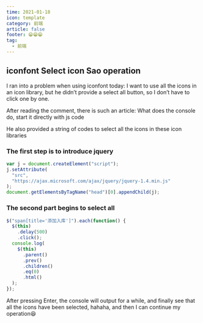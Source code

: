 ```yaml
---
time: 2021-01-18
icon: template
category: 前端
article: false
footer: 😁😁😁
tag:
  - 前端
---
```


## iconfont Select icon Sao operation

I ran into a problem when using iconfont today: I want to use all the icons in an icon library, but he didn’t provide a select all button, so I don’t have to click one by one.

After reading the comment, there is such an article: What does the console do, start it directly with js code

He also provided a string of codes to select all the icons in these icon libraries

### The first step is to introduce jquery

```js
var j = document.createElement("script");
j.setAttribute(
  "src",
  "https://ajax.microsoft.com/ajax/jquery/jquery-1.4.min.js"
);
document.getElementsByTagName("head")[0].appendChild(j);
```

### The second part begins to select all

```js
$("span[title='添加入库']").each(function() {
  $(this)
    .delay(500)
    .click();
  console.log(
    $(this)
      .parent()
      .prev()
      .children()
      .eq(0)
      .html()
  );
});
```

After pressing Enter, the console will output for a while, and finally see that all the icons have been selected, hahaha, and then I can continue my operation😆
